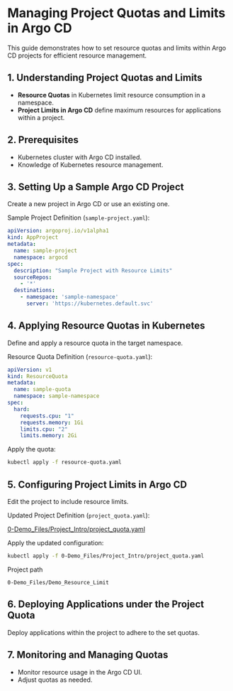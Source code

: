 
# Managing Project Quotas and Limits in Argo CD

This guide demonstrates how to set resource quotas and limits within Argo CD projects for efficient resource management.

## 1. Understanding Project Quotas and Limits
- **Resource Quotas** in Kubernetes limit resource consumption in a namespace.
- **Project Limits in Argo CD** define maximum resources for applications within a project.

## 2. Prerequisites
- Kubernetes cluster with Argo CD installed.
- Knowledge of Kubernetes resource management.

## 3. Setting Up a Sample Argo CD Project
Create a new project in Argo CD or use an existing one.

Sample Project Definition (`sample-project.yaml`):
```yaml
apiVersion: argoproj.io/v1alpha1
kind: AppProject
metadata:
  name: sample-project
  namespace: argocd
spec:
  description: "Sample Project with Resource Limits"
  sourceRepos:
    - '*'
  destinations:
    - namespace: 'sample-namespace'
      server: 'https://kubernetes.default.svc'
```

## 4. Applying Resource Quotas in Kubernetes
Define and apply a resource quota in the target namespace.

Resource Quota Definition (`resource-quota.yaml`):
```yaml
apiVersion: v1
kind: ResourceQuota
metadata:
  name: sample-quota
  namespace: sample-namespace
spec:
  hard:
    requests.cpu: "1"
    requests.memory: 1Gi
    limits.cpu: "2"
    limits.memory: 2Gi
```

Apply the quota:
```bash
kubectl apply -f resource-quota.yaml
```

## 5. Configuring Project Limits in Argo CD
Edit the project to include resource limits.

Updated Project Definition (`project_quota.yaml`):

[0-Demo_Files/Project_Intro/project_quota.yaml](https://github.com/NguyenDuong21/ArgoCD-Complete-Master-Course/blob/main/0-Demo_Files/Project_Intro/project_quota.yaml)

Apply the updated configuration:
```bash
kubectl apply -f 0-Demo_Files/Project_Intro/project_quota.yaml
```

Project path
```
0-Demo_Files/Demo_Resource_Limit
```


## 6. Deploying Applications under the Project Quota
Deploy applications within the project to adhere to the set quotas.

## 7. Monitoring and Managing Quotas
- Monitor resource usage in the Argo CD UI.
- Adjust quotas as needed.


